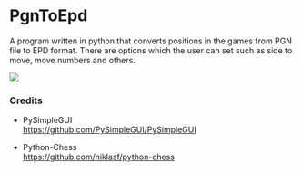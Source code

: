 # PgnToEpd
A program written in python that converts positions in the games from PGN file to EPD format. There are options which the user can set such as side to move, move numbers and others.

![](https://i.imgur.com/AD989z4.png)

### Credits
* PySimpleGUI<br>
https://github.com/PySimpleGUI/PySimpleGUI

* Python-Chess<br>
https://github.com/niklasf/python-chess
